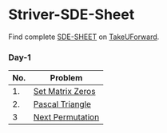 # Striver-SDE-Sheet

Find complete [SDE-SHEET](https://takeuforward.org/interviews/strivers-sde-sheet-top-coding-interview-problems/) on [TakeUForward](https://takeuforward.org/interviews/strivers-sde-sheet-top-coding-interview-problems/).

### Day-1

| No. | Problem                                        |
| --- | ---------------------------------------------- |
| 1.  | [Set Matrix Zeros](DAY_1/1_setMatrixZeros.md)  |
| 2.  | [Pascal Triangle](DAY_1/2_pascalTriangle.md)   |
| 3   | [Next Permutation](DAY_1/3_nextPermutation.md) |
